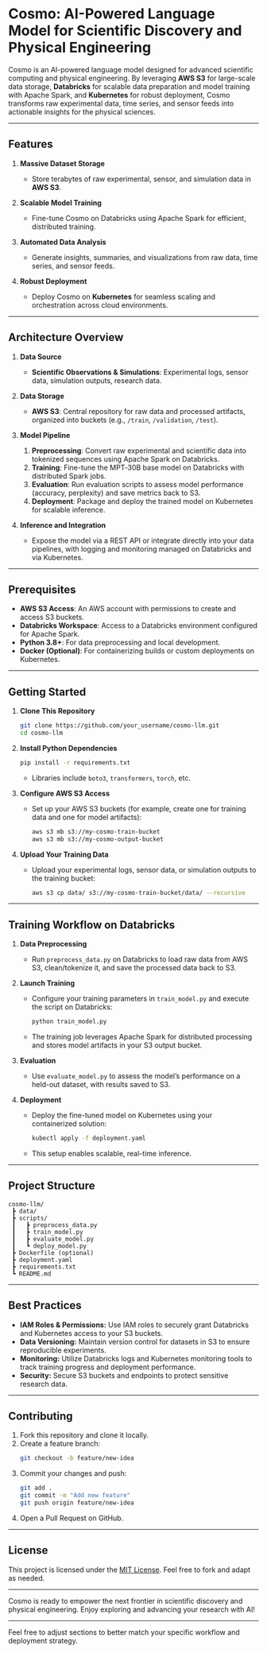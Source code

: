 # Cosmo: AI-Powered Language Model for Scientific Discovery and Physical Engineering

Cosmo is an AI-powered language model designed for advanced scientific computing and physical engineering. By leveraging **AWS S3** for large-scale data storage, **Databricks** for scalable data preparation and model training with Apache Spark, and **Kubernetes** for robust deployment, Cosmo transforms raw experimental data, time series, and sensor feeds into actionable insights for the physical sciences.

---

## Features

1. **Massive Dataset Storage**  
   - Store terabytes of raw experimental, sensor, and simulation data in **AWS S3**.

2. **Scalable Model Training**  
   - Fine-tune Cosmo on Databricks using Apache Spark for efficient, distributed training.

3. **Automated Data Analysis**  
   - Generate insights, summaries, and visualizations from raw data, time series, and sensor feeds.

4. **Robust Deployment**  
   - Deploy Cosmo on **Kubernetes** for seamless scaling and orchestration across cloud environments.

---

## Architecture Overview

1. **Data Source**  
   - **Scientific Observations & Simulations**: Experimental logs, sensor data, simulation outputs, research data.

2. **Data Storage**  
   - **AWS S3**: Central repository for raw data and processed artifacts, organized into buckets (e.g., `/train`, `/validation`, `/test`).

3. **Model Pipeline**  
   1. **Preprocessing**: Convert raw experimental and scientific data into tokenized sequences using Apache Spark on Databricks.  
   2. **Training**: Fine-tune the MPT‑30B base model on Databricks with distributed Spark jobs.  
   3. **Evaluation**: Run evaluation scripts to assess model performance (accuracy, perplexity) and save metrics back to S3.  
   4. **Deployment**: Package and deploy the trained model on Kubernetes for scalable inference.

4. **Inference and Integration**  
   - Expose the model via a REST API or integrate directly into your data pipelines, with logging and monitoring managed on Databricks and via Kubernetes.

---

## Prerequisites

- **AWS S3 Access**: An AWS account with permissions to create and access S3 buckets.  
- **Databricks Workspace**: Access to a Databricks environment configured for Apache Spark.  
- **Python 3.8+**: For data preprocessing and local development.  
- **Docker (Optional)**: For containerizing builds or custom deployments on Kubernetes.

---

## Getting Started

1. **Clone This Repository**  
   ```bash
   git clone https://github.com/your_username/cosmo-llm.git
   cd cosmo-llm
   ```

2. **Install Python Dependencies**  
   ```bash
   pip install -r requirements.txt
   ```
   - Libraries include `boto3`, `transformers`, `torch`, etc.

3. **Configure AWS S3 Access**  
   - Set up your AWS S3 buckets (for example, create one for training data and one for model artifacts):
     ```bash
     aws s3 mb s3://my-cosmo-train-bucket
     aws s3 mb s3://my-cosmo-output-bucket
     ```

4. **Upload Your Training Data**  
   - Upload your experimental logs, sensor data, or simulation outputs to the training bucket:
     ```bash
     aws s3 cp data/ s3://my-cosmo-train-bucket/data/ --recursive
     ```

---

## Training Workflow on Databricks

1. **Data Preprocessing**  
   - Run `preprocess_data.py` on Databricks to load raw data from AWS S3, clean/tokenize it, and save the processed data back to S3.

2. **Launch Training**  
   - Configure your training parameters in `train_model.py` and execute the script on Databricks:
     ```bash
     python train_model.py
     ```
   - The training job leverages Apache Spark for distributed processing and stores model artifacts in your S3 output bucket.

3. **Evaluation**  
   - Use `evaluate_model.py` to assess the model’s performance on a held-out dataset, with results saved to S3.

4. **Deployment**  
   - Deploy the fine-tuned model on Kubernetes using your containerized solution:
     ```bash
     kubectl apply -f deployment.yaml
     ```
   - This setup enables scalable, real-time inference.

---

## Project Structure

```
cosmo-llm/
 ┣ data/
 ┣ scripts/
 ┃   ┣ preprocess_data.py
 ┃   ┣ train_model.py
 ┃   ┣ evaluate_model.py
 ┃   ┗ deploy_model.py
 ┣ Dockerfile (optional)
 ┣ deployment.yaml
 ┣ requirements.txt
 ┗ README.md
```

---

## Best Practices

- **IAM Roles & Permissions:** Use IAM roles to securely grant Databricks and Kubernetes access to your S3 buckets.  
- **Data Versioning:** Maintain version control for datasets in S3 to ensure reproducible experiments.  
- **Monitoring:** Utilize Databricks logs and Kubernetes monitoring tools to track training progress and deployment performance.  
- **Security:** Secure S3 buckets and endpoints to protect sensitive research data.

---

## Contributing

1. Fork this repository and clone it locally.  
2. Create a feature branch:
   ```bash
   git checkout -b feature/new-idea
   ```
3. Commit your changes and push:
   ```bash
   git add .
   git commit -m "Add new feature"
   git push origin feature/new-idea
   ```
4. Open a Pull Request on GitHub.

---

## License

This project is licensed under the [MIT License](LICENSE). Feel free to fork and adapt as needed.

---

Cosmo is ready to empower the next frontier in scientific discovery and physical engineering. Enjoy exploring and advancing your research with AI!

--- 

Feel free to adjust sections to better match your specific workflow and deployment strategy.

